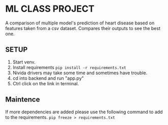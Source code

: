 # ML CLASS PROJECT
A comparison of multiple model's prediction of heart disease based on features taken from a csv dataset. Compares their outputs to see the best one.

## SETUP
1. Start venv.
2. Install requirements `pip install -r requirements.txt`
3. Nivida drivers may take some time and sometimes have trouble.
4. cd into backend and run "app.py"
5. Ctrl click on the link in terminal.

## Maintence
If more dependencies are added please use the following command to add to the requirements.
`pip freeze > requirements.txt`
